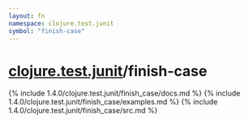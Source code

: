 ```yaml
---
layout: fn
namespace: clojure.test.junit
symbol: "finish-case"
---
```


# [clojure.test.junit](../)/finish-case

{% include 1.4.0/clojure.test.junit/finish_case/docs.md %}
{% include 1.4.0/clojure.test.junit/finish_case/examples.md %}
{% include 1.4.0/clojure.test.junit/finish_case/src.md %}

